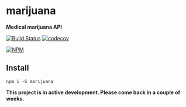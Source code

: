 # marijuana

**Medical marijuana API**


[![Build Status](https://travis-ci.org/noderaider/marijuana.svg?branch=master)](https://travis-ci.org/noderaider/marijuana)
[![codecov](https://codecov.io/gh/noderaider/marijuana/branch/master/graph/badge.svg)](https://codecov.io/gh/noderaider/marijuana)

[![NPM](https://nodei.co/npm/marijuana.png?stars=true&downloads=true)](https://nodei.co/npm/marijuana/)


## Install

`npm i -S marijuana`


**This project is in active development. Please come back in a couple of weeks.**
